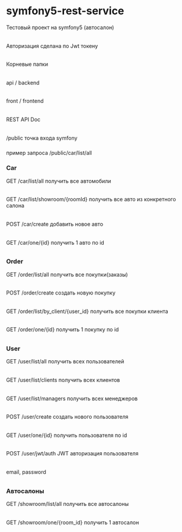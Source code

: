 # symfony5-rest-service
Тестовый проект на symfony5 (автосалон)

######
Авторизация сделана по Jwt токену
######
Корневые папки
######
api    / backend
######
front  / frontend
######


REST API Doc
######

/public  точка входа symfony

### 

пример запроса 
/public/car/list/all

### Car  
GET /car/list/all   получить все автомобили
######
GET /car/list/showroom/{roomId} получить все авто из конкретного салона
######
POST /car/create добавить новое авто
######
GET /car/one/{id}  получить 1 авто по id
######

### Order
GET /order/list/all получить все покупки(заказы)
######
POST /order/create создать новую покупку
######
GET /order/list/by_client/{user_id} получить все покупки клиента
######
GET /order/one/{id}  получить 1 покупку по id
######

### User
GET /user/list/all получить всех пользователей
######
GET /user/list/clients  получить всех клиентов
######
GET /user/list/managers получить всех менеджеров
######
POST /user/create  создать нового пользователя
######
GET /user/one/{id}  получить пользователя по id
######
POST /user/jwt/auth   JWT авторизация пользователя
######
  email, password
######


###  Автосалоны
GET /showroom/list/all  получить все автосалоны
######
GET /showroom/one/{room_id}  получить 1 автосалон
######



